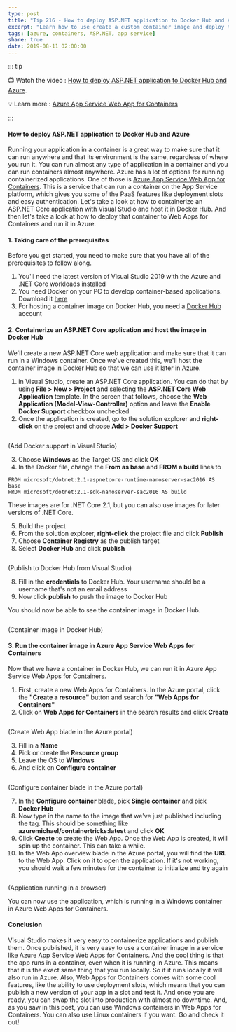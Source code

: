 ```yaml
---
type: post
title: "Tip 216 - How to deploy ASP.NET application to Docker Hub and Azure"
excerpt: "Learn how to use create a custom container image and deploy that to Azure App Service"
tags: [azure, containers, ASP.NET, app service]
share: true
date: 2019-08-11 02:00:00
---
```

 
::: tip

:tv: Watch the video : [How to deploy ASP.NET application to Docker Hub and Azure](https://www.youtube.com/watch?v=pRRcQpp90F8&list=PLLasX02E8BPCNCK8Thcxu-Y-XcBUbhFWC&index=66&t=0s?WT.mc_id=youtube-azuredevtips-azureappsdev).

:bulb: Learn more : [Azure App Service Web App for Containers](https://azure.microsoft.com/services/app-service/containers?WT.mc_id=azure-azuredevtips-azureappsdev)

:::
 
#### How to deploy ASP.NET application to Docker Hub and Azure

Running your application in a container is a great way to make sure that it can run anywhere and that its environment is the same, regardless of where you run it. You can run almost any type of application in a container and you can run containers almost anywhere. Azure has a lot of options for running containerized applications. One of those is [Azure App Service Web App for Containers](https://azure.microsoft.com/services/app-service/containers?WT.mc_id=azure-azuredevtips-azureappsdev). This is a service that can run a container on the App Service platform, which gives you some of the PaaS features like deployment slots and easy authentication. Let's take a look at how to containerize an ASP.NET Core application with Visual Studio and host it in Docker Hub. And then let's take a look at how to deploy that container to Web Apps for Containers and run it in Azure.

#### 1. Taking care of the prerequisites

Before you get started, you need to make sure that you have all of the prerequisites to follow along.

1. You'll need the latest version of Visual Studio 2019 with the Azure and .NET Core workloads installed
2. You need Docker on your PC to develop container-based applications. Download it [here](https://store.docker.com/editions/community/docker-ce-desktop-windows)
3. For hosting a container image on Docker Hub, you need a [Docker Hub](https://hub.docker.com) account

#### 2. Containerize an ASP.NET Core application and host the image in Docker Hub

We'll create a new ASP.NET Core web application and make sure that it can run in a Windows container. Once we've created this, we'll host the container image in Docker Hub so that we can use it later in Azure.

1. in Visual Studio, create an ASP.NET Core application. You can do that by using **File > New > Project** and selecting the **ASP.NET Core Web Application** template. In the screen that follows, choose the **Web Application (Model-View-Controller)** option and leave the **Enable Docker Support** checkbox unchecked
2. Once the application is created, go to the solution explorer and **right-click** on the project and choose **Add > Docker Support**

<img :src="$withBase('/files/AddDockerSupport.png')">

(Add Docker support in Visual Studio)

3. Choose **Windows** as the Target OS and click **OK**
4. In the Docker file, change the **From as base** and **FROM a build** lines to

```
FROM microsoft/dotnet:2.1-aspnetcore-runtime-nanoserver-sac2016 AS base
FROM microsoft/dotnet:2.1-sdk-nanoserver-sac2016 AS build
```
These images are for .NET Core 2.1, but you can also use images for later versions of .NET Core. 

5. Build the project
6. From the solution explorer, **right-click** the project file and click **Publish**
7. Choose **Container Registry** as the publish target
8. Select **Docker Hub** and click **publish**

<img :src="$withBase('/files/PublishToDockerHub.png')">

(Publish to Docker Hub from Visual Studio)

8. Fill in the **credentials** to Docker Hub. Your username should be a username that's not an email address
9. Now click **publish** to push the image to Docker Hub

You should now be able to see the container image in Docker Hub.

<img :src="$withBase('/files/ImageInDockerHub.png')">

(Container image in Docker Hub)

#### 3. Run the container image in Azure App Service Web Apps for Containers

Now that we have a container in Docker Hub, we can run it in Azure App Service Web Apps for Containers.

1. First, create a new Web Apps for Containers. In the Azure portal, click the **"Create a resource"** button and search for **"Web Apps for Containers"**
2. Click on **Web Apps for Containers** in the search results and click **Create**

<img :src="$withBase('/files/CreateWebApp.png')">

(Create Web App blade in the Azure portal)

3. Fill in a **Name**
4. Pick or create the **Resource group** 
5. Leave the OS to **Windows**
6. And click on **Configure container**

<img :src="$withBase('/files/ConfigureContainer.png')">

(Configure container blade in the Azure portal)

7. In the **Configure container** blade, pick **Single container** and pick **Docker Hub**
8. Now type in the name to the image that we've just published including the tag. This should be something like **azuremichael/containertricks:latest** and click **OK**
9. Click **Create** to create the Web App. Once the Web App is created, it will spin up the container. This can take a while. 
10. In the Web App overview blade in the Azure portal, you will find the **URL** to the Web App. Click on it to open the application. If it's not working, you should wait a few minutes for the container to initialize and try again

<img :src="$withBase('/files/RunTheApp.png')">

(Application running in a browser)

You can now use the application, which is running in a Windows container in Azure Web Apps for Containers. 

#### Conclusion

Visual Studio makes it very easy to containerize applications and publish them. Once published, it is very easy to use a container image in a service like Azure App Service Web Apps for Containers. And the cool thing is that the app runs in a container, even when it is running in Azure. This means that it is the exact same thing that you run locally. So if it runs locally it will also run in Azure. 
Also, Web Apps for Containers comes with some cool features, like the ability to use deployment slots, which means that you can publish a new version of your app in a slot and test it. And once you are ready, you can swap the slot into production with almost no downtime. And, as you saw in this post, you can use Windows containers in Web Apps for Containers. You can also use Linux containers if you want. Go and check it out!

